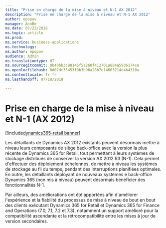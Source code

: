 ```yaml
---
title: "Prise en charge de la mise à niveau et N-1 AX 2012"
description: "Prise en charge de la mise à niveau et N-1 AX 2012"
author: epopov
manager: AnnBe
ms.date: 07/22/2018
ms.topic: article
ms.prod: 
ms.service: business-applications
ms.technology: 
ms.author: epopov
audience: Admin
ms.translationtype: HT
ms.sourcegitcommit: 0b40bb3c98145f5a260f412701a884a5936174ce
ms.openlocfilehash: 8d07dc35453f0b3b96a28b7e14663214d4b4310a
ms.contentlocale: fr-fr
ms.lasthandoff: 07/18/2018

---
```

#  <a name="support-for-upgrade-and-n-1-ax-2012"></a>Prise en charge de la mise à niveau et N-1 (AX 2012)

[!include[dynamics365-retail banner](../includes/dynamics365-retail.md)]




Les détaillants de Dynamics AX 2012 existants peuvent désormais mettre à niveau leurs composants de siège back-office avec la version la plus récente de Dynamics 365 for Retail, tout permettant à leurs systèmes de stockage distribués de conserver la version AX 2012 R3 (N-1).
Cela permet d'effectuer des déploiement échelonnés, de mettre à niveau les systèmes de stockage au fil du temps, pendant des interruptions planifiées optimales. En outre, les détaillants déployant de nouveaux systèmes e back-office Dynamics 365 (non mis à niveau) peuvent désormais bénéficier des fonctionnalités N-1.

Par ailleurs, des améliorations ont été apportées afin d'améliorer l'expérience et la fiabilité du processus de mise à niveau de bout en bout des clients exécutant Dynamics 365 for Retail et Dynamics 365 for Finance and Operations (7.0, 7.1, 7.2 et 7.3), notamment un support amélioré pour la compatibilité ascendante et la rétrocompatibilité entre les mises à jour de version secondaires.

